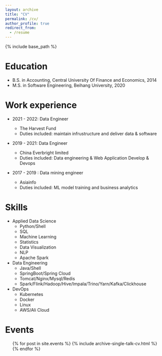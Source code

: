```yaml
---
layout: archive
title: "CV"
permalink: /cv/
author_profile: true
redirect_from:
  - /resume
---
```


{% include base_path %}

Education
======
* B.S. in Accounting, Central University Of Finance and Economics, 2014
* M.S. in Software Engineering, Beihang University, 2020


Work experience
======
* 2021 - 2022: Data Engineer
  * The Harvest Fund
  * Duties included: maintain infrustructure and deliver data & software

* 2019 - 2021: Data Engineer
  * China Everbright limited
  * Duties included: Data engineering & Web Application Develop & Devops

* 2017 - 2019 : Data mining engineer
  * Asiainfo
  * Duties included: ML model training and business analytics
  


  
Skills
======
* Applied Data Science
  * Python/Shell
  * SQL
  * Machine Learning
  * Statistics
  * Data Visualization
  * NLP
  * Apache Spark
* Data Engineering 
  * Java/Shell
  * SpringBoot/Spring Cloud
  * Tomcat/Nginx/Mysql/Redis
  * Spark/Flink/Hadoop/Hive/Impala/Trino/Yarn/Kafka/Clickhouse
* DevOps
  * Kubernetes
  * Docker
  * Linux
  * AWS/Ali Cloud


<!-- Publications
======
  <ul>{% for post in site.publications %}
    {% include archive-single-cv.html %}
  {% endfor %}</ul> -->
  
Events
======
  <ul>{% for post in site.events %}
    {% include archive-single-talk-cv.html %}
  {% endfor %}</ul>
  
<!-- Teaching
======
  <ul>{% for post in site.teaching %}
    {% include archive-single-cv.html %}
  {% endfor %}</ul> -->
<!--   
Service and leadership
======
* Currently signed in to 43 different slack teams -->
